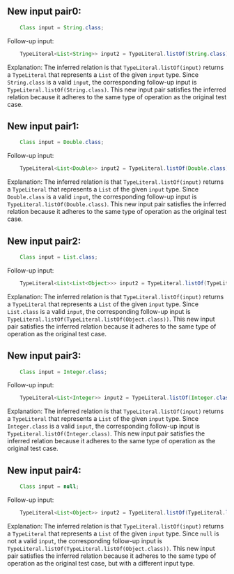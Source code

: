## New input pair0:
```java
    Class input = String.class;
```
Follow-up input:
```java
    TypeLiteral<List<String>> input2 = TypeLiteral.listOf(String.class);
```
Explanation: The inferred relation is that `TypeLiteral.listOf(input)` returns a `TypeLiteral` that represents a `List` of the given `input` type. Since `String.class` is a valid `input`, the corresponding follow-up input is `TypeLiteral.listOf(String.class)`. This new input pair satisfies the inferred relation because it adheres to the same type of operation as the original test case.

## New input pair1:
```java
    Class input = Double.class;
```
Follow-up input:
```java
    TypeLiteral<List<Double>> input2 = TypeLiteral.listOf(Double.class);
```
Explanation: The inferred relation is that `TypeLiteral.listOf(input)` returns a `TypeLiteral` that represents a `List` of the given `input` type. Since `Double.class` is a valid `input`, the corresponding follow-up input is `TypeLiteral.listOf(Double.class)`. This new input pair satisfies the inferred relation because it adheres to the same type of operation as the original test case.

## New input pair2:
```java
    Class input = List.class;
```
Follow-up input:
```java
    TypeLiteral<List<List<Object>>> input2 = TypeLiteral.listOf(TypeLiteral.listOf(Object.class));
```
Explanation: The inferred relation is that `TypeLiteral.listOf(input)` returns a `TypeLiteral` that represents a `List` of the given `input` type. Since `List.class` is a valid `input`, the corresponding follow-up input is `TypeLiteral.listOf(TypeLiteral.listOf(Object.class))`. This new input pair satisfies the inferred relation because it adheres to the same type of operation as the original test case.

## New input pair3:
```java
    Class input = Integer.class;
```
Follow-up input:
```java
    TypeLiteral<List<Integer>> input2 = TypeLiteral.listOf(Integer.class);
```
Explanation: The inferred relation is that `TypeLiteral.listOf(input)` returns a `TypeLiteral` that represents a `List` of the given `input` type. Since `Integer.class` is a valid `input`, the corresponding follow-up input is `TypeLiteral.listOf(Integer.class)`. This new input pair satisfies the inferred relation because it adheres to the same type of operation as the original test case.

## New input pair4:
```java
    Class input = null;
```
Follow-up input:
```java
    TypeLiteral<List<Object>> input2 = TypeLiteral.listOf(TypeLiteral.listOf(Object.class));
```
Explanation: The inferred relation is that `TypeLiteral.listOf(input)` returns a `TypeLiteral` that represents a `List` of the given `input` type. Since `null` is not a valid `input`, the corresponding follow-up input is `TypeLiteral.listOf(TypeLiteral.listOf(Object.class))`. This new input pair satisfies the inferred relation because it adheres to the same type of operation as the original test case, but with a different input type.
